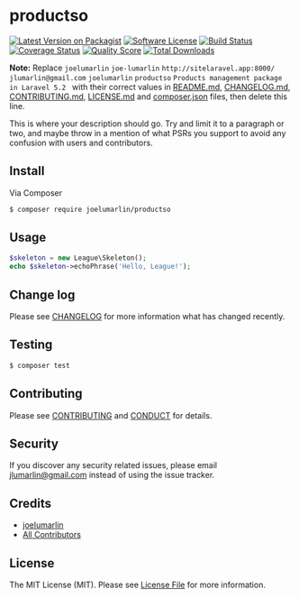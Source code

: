 # productso

[![Latest Version on Packagist][ico-version]][link-packagist]
[![Software License][ico-license]](LICENSE.md)
[![Build Status][ico-travis]][link-travis]
[![Coverage Status][ico-scrutinizer]][link-scrutinizer]
[![Quality Score][ico-code-quality]][link-code-quality]
[![Total Downloads][ico-downloads]][link-downloads]

**Note:** Replace ```joelumarlin``` ```joe-lumarlin``` ```http://sitelaravel.app:8000/``` ```jlumarlin@gmail.com``` ```joelumarlin``` ```productso``` ```Products management package in Laravel 5.2 ``` with their correct values in [README.md](README.md), [CHANGELOG.md](CHANGELOG.md), [CONTRIBUTING.md](CONTRIBUTING.md), [LICENSE.md](LICENSE.md) and [composer.json](composer.json) files, then delete this line.

This is where your description should go. Try and limit it to a paragraph or two, and maybe throw in a mention of what
PSRs you support to avoid any confusion with users and contributors.

## Install

Via Composer

``` bash
$ composer require joelumarlin/productso
```

## Usage

``` php
$skeleton = new League\Skeleton();
echo $skeleton->echoPhrase('Hello, League!');
```

## Change log

Please see [CHANGELOG](CHANGELOG.md) for more information what has changed recently.

## Testing

``` bash
$ composer test
```

## Contributing

Please see [CONTRIBUTING](CONTRIBUTING.md) and [CONDUCT](CONDUCT.md) for details.

## Security

If you discover any security related issues, please email jlumarlin@gmail.com instead of using the issue tracker.

## Credits

- [joelumarlin][link-author]
- [All Contributors][link-contributors]

## License

The MIT License (MIT). Please see [License File](LICENSE.md) for more information.

[ico-version]: https://img.shields.io/packagist/v/joelumarlin/productso.svg?style=flat-square
[ico-license]: https://img.shields.io/badge/license-MIT-brightgreen.svg?style=flat-square
[ico-travis]: https://img.shields.io/travis/joelumarlin/productso/master.svg?style=flat-square
[ico-scrutinizer]: https://img.shields.io/scrutinizer/coverage/g/joelumarlin/productso.svg?style=flat-square
[ico-code-quality]: https://img.shields.io/scrutinizer/g/joelumarlin/productso.svg?style=flat-square
[ico-downloads]: https://img.shields.io/packagist/dt/joelumarlin/productso.svg?style=flat-square

[link-packagist]: https://packagist.org/packages/joelumarlin/productso
[link-travis]: https://travis-ci.org/joelumarlin/productso
[link-scrutinizer]: https://scrutinizer-ci.com/g/joelumarlin/productso/code-structure
[link-code-quality]: https://scrutinizer-ci.com/g/joelumarlin/productso
[link-downloads]: https://packagist.org/packages/joelumarlin/productso
[link-author]: https://github.com/joe-lumarlin
[link-contributors]: ../../contributors
